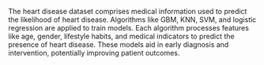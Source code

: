 The heart disease dataset comprises medical information used to predict the likelihood of heart disease. Algorithms like GBM, KNN, SVM, and logistic regression are applied to train models. Each algorithm processes features like age, gender, lifestyle habits, and medical indicators to predict the presence of heart disease. These models aid in early diagnosis and intervention, potentially improving patient outcomes.
